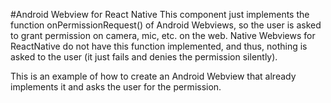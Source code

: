 #Android Webview for React Native
This component just implements the function onPermissionRequest() of Android Webviews, so the user is asked to grant permission on camera, mic, etc. on the web. 
Native Webviews for ReactNative do not have this function implemented, and thus, nothing is asked to the user (it just fails and denies the permission silently).

This is an example of how to create an Android Webview that already implements it and asks the user for the permission.
